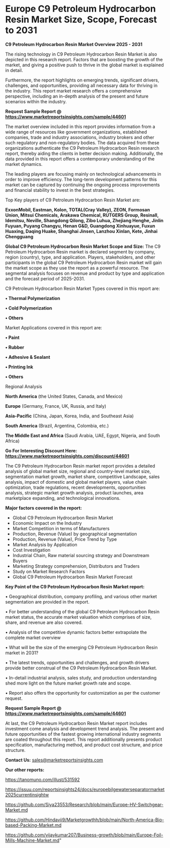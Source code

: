 # Europe C9 Petroleum Hydrocarbon Resin Market Size, Scope, Forecast to 2031

<Strong> C9 Petroleum Hydrocarbon Resin Market Overview 2025 - 2031</strong>

The rising technology in C9 Petroleum Hydrocarbon Resin Market is also depicted in this research report. Factors that are boosting the growth of the market, and giving a positive push to thrive in the global market is explained in detail.

Furthermore, the report highlights on emerging trends, significant drivers, challenges, and opportunities, providing all necessary data for thriving in the industry. This report market research offers a comprehensive perspective, including an in-depth analysis of the present and future scenarios within the industry.

<strong>Request Sample Report @ <a href=https://www.marketreportsinsights.com/sample/44601>https://www.marketreportsinsights.com/sample/44601</a></strong>

The market overview included in this report provides information from a wide range of resources like government organizations, established companies, trade and industry associations, industry brokers and other such regulatory and non-regulatory bodies. The data acquired from these organizations authenticate the C9 Petroleum Hydrocarbon Resin research report, thereby aiding the clients in better decision making. Additionally, the data provided in this report offers a contemporary understanding of the market dynamics.

The leading players are focusing mainly on technological advancements in order to improve efficiency. The long-term development patterns for this market can be captured by continuing the ongoing process improvements and financial stability to invest in the best strategies.

Top Key players of C9 Petroleum Hydrocarbon Resin Market are:

<strong>ExxonMobil, Eastman, Kolon, TOTAL(Cray Valley), ZEON, Formosan Union, Mitsui Chemicals, Arakawa Chemical, RUTGERS Group, Resinall, Idemitsu, Neville, Shangdong Qilong, Zibo Luhua, Zhejiang Henghe, Jinlin Fuyuan, Puyang Changyu, Henan G&D, Guangdong Xinhuayue, Fuxun Huaxing, Daqing Huake, Shanghai Jinsen, Lanzhou Xinlan, Kete, Jinhai Chengguang</strong>

<strong><b>Global C9 Petroleum Hydrocarbon Resin Market Scope and Size:</b></strong>
The C9 Petroleum Hydrocarbon Resin market is declared segment by company, region (country), type, and application. Players, stakeholders, and other participants in the global C9 Petroleum Hydrocarbon Resin market will gain the market scope as they use the report as a powerful resource. The segmental analysis focuses on revenue and product by type and application and the forecast period of 2025-2031.

C9 Petroleum Hydrocarbon Resin Market Types covered in this report are:

<strong>•  Thermal Polymerization

•  Cold Polymerization

•  Others</strong>

Market Applications covered in this report are:

<strong>•  Paint

•  Rubber

•  Adhesive & Sealant

•  Printing Ink

•  Others</strong> 

Regional Analysis

<strong>North America</strong> (the United States, Canada, and Mexico)

<strong>Europe</strong> (Germany, France, UK, Russia, and Italy)

<strong>Asia-Pacific</strong> (China, Japan, Korea, India, and Southeast Asia)

<strong>South America</strong> (Brazil, Argentina, Colombia, etc.)

<strong>The Middle East and Africa</strong> (Saudi Arabia, UAE, Egypt, Nigeria, and South Africa)

<strong>Go For Interesting Discount Here: <a href=https://www.marketreportsinsights.com/discount/44601>https://www.marketreportsinsights.com/discount/44601</a></strong>

The C9 Petroleum Hydrocarbon Resin market report provides a detailed analysis of global market size, regional and country-level market size, segmentation market growth, market share, competitive Landscape, sales analysis, impact of domestic and global market players, value chain optimization, trade regulations, recent developments, opportunities analysis, strategic market growth analysis, product launches, area marketplace expanding, and technological innovations.

<strong><b>Major factors covered in the report:</b></strong>
<ul>
  <li>Global C9 Petroleum Hydrocarbon Resin Market </li>
  <li>Economic Impact on the Industry</li>
  <li>Market Competition in terms of Manufacturers</li>
  <li>Production, Revenue (Value) by geographical segmentation</li>
  <li>Production, Revenue (Value), Price Trend by Type</li>
  <li>Market Analysis by Application</li>
  <li>Cost Investigation</li>
  <li>Industrial Chain, Raw material sourcing strategy and Downstream Buyers</li>
  <li>Marketing Strategy comprehension, Distributors and Traders</li>
  <li>Study on Market Research Factors</li>
  <li>Global C9 Petroleum Hydrocarbon Resin Market Forecast</li>
</ul>

<strong><b>Key Point of the C9 Petroleum Hydrocarbon Resin Market report:</b></strong>

• Geographical distribution, company profiling, and various other market segmentation are provided in the report.

• For better understanding of the global C9 Petroleum Hydrocarbon Resin market status, the accurate market valuation which comprises of size, share, and revenue are also covered.

• Analysis of the competitive dynamic factors better extrapolate the complete market overview

• What will be the size of the emerging C9 Petroleum Hydrocarbon Resin market in 2031?

• The latest trends, opportunities and challenges, and growth drivers provide better construal of the C9 Petroleum Hydrocarbon Resin Market.

• In-detail industrial analysis, sales study, and production understanding shed more light on the future market growth rate and scope.

• Report also offers the opportunity for customization as per the customer request.

<strong>Request Sample Report @ <a href=https://www.marketreportsinsights.com/sample/44601>https://www.marketreportsinsights.com/sample/44601</a></strong>

At last, the C9 Petroleum Hydrocarbon Resin Market report includes investment come analysis and development trend analysis. The present and future opportunities of the fastest growing international industry segments are coated throughout this report. This report additionally presents product specification, manufacturing method, and product cost structure, and price structure.

<strong>Contact Us:</strong>
sales@marketreportsinsights.com

<strong>Our other reports:</strong>

<a href=https://tanomuno.com/illust/531592>https://tanomuno.com/illust/531592</a>

<a href=https://issuu.com/reportsinsights24/docs/europebilgewaterseparatormarket2025currentinsightw>https://issuu.com/reportsinsights24/docs/europebilgewaterseparatormarket2025currentinsightw</a>

<a href=https://github.com/Siya23553/Research/blob/main/Europe-HV-Switchgear-Market.md>https://github.com/Siya23553/Research/blob/main/Europe-HV-Switchgear-Market.md</a>

<a href=https://github.com/Hindavii9/Marketgrowthh/blob/main/North-America-Bio-based-Packing-Market.md>https://github.com/Hindavii9/Marketgrowthh/blob/main/North-America-Bio-based-Packing-Market.md</a>

<a href=https://github.com/vijaykumar207/Business-growth/blob/main/Europe-Foil-Mills-Machine-Market.md>https://github.com/vijaykumar207/Business-growth/blob/main/Europe-Foil-Mills-Machine-Market.md</a>"
